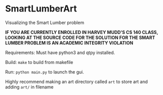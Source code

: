 # SmartLumberArt

Visualizing the Smart Lumber problem

**IF YOU ARE CURRENTLY ENROLLED IN HARVEY MUDD'S CS 140 CLASS,
 LOOKING AT THE SOURCE CODE FOR THE SOLUTION FOR THE SMART LUMBER
 PROBLEM IS AN ACADEMIC INTEGRITY VIOLATION** 

Requirements: 
Must have python3 and qtpy installed. 

Build: `make` to build from makefile

Run:
`python main.py` to launch the gui. 

Highly recommend making an art directory called `art` to store art and adding `art/` in filename
